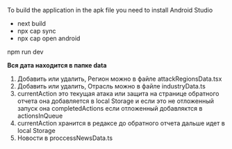 

To build the application in the apk file you need to install Android Studio

- next build
- npx cap sync
- npx cap open android

npm run dev




<strong>Вся дата находится в папке data</strong>
1. Добавить или удалить, Регион можно в файле attackRegionsData.tsx
2. Добавить или удалить, Отрасль можно в файле industryData.ts
3. currentAction это текущая атака или защита на странице обратного отчета она добавляется в local Storage и если это не отложенный запуск она completedActions если отложенный добавляктся в actionsInQueue
4. currentAction хранится в редаксе до обратного отчета дальше идет в local Storage
5. Новости в proccessNewsData.ts

